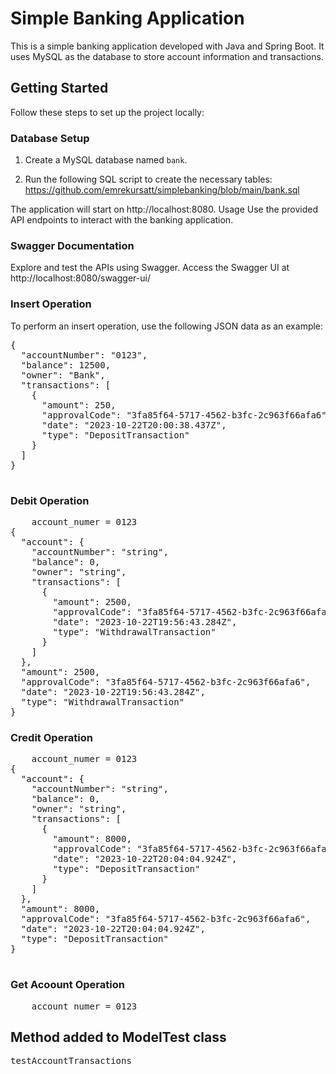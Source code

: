 # Simple Banking Application

This is a simple banking application developed with Java and Spring Boot. It uses MySQL as the database to store account information and transactions.

## Getting Started

Follow these steps to set up the project locally:

### Database Setup

1. Create a MySQL database named `bank`.

2. Run the following SQL script to create the necessary tables:
https://github.com/emrekursatt/simplebanking/blob/main/bank.sql

The application will start on http://localhost:8080.
Usage
Use the provided API endpoints to interact with the banking application.
### Swagger Documentation
Explore and test the APIs using Swagger. Access the Swagger UI at http://localhost:8080/swagger-ui/

### Insert Operation
To perform an insert operation, use the following JSON data as an example:

<pre>
{
  "accountNumber": "0123",
  "balance": 12500,
  "owner": "Bank",
  "transactions": [
    {
      "amount": 250,
      "approvalCode": "3fa85f64-5717-4562-b3fc-2c963f66afa6",
      "date": "2023-10-22T20:00:38.437Z",
      "type": "DepositTransaction"
    }
  ]
}

</pre>

### Debit Operation
<pre>
    account_numer = 0123
{
  "account": {
    "accountNumber": "string",
    "balance": 0,
    "owner": "string",
    "transactions": [
      {
        "amount": 2500,
        "approvalCode": "3fa85f64-5717-4562-b3fc-2c963f66afa6",
        "date": "2023-10-22T19:56:43.284Z",
        "type": "WithdrawalTransaction"
      }
    ]
  },
  "amount": 2500,
  "approvalCode": "3fa85f64-5717-4562-b3fc-2c963f66afa6",
  "date": "2023-10-22T19:56:43.284Z",
  "type": "WithdrawalTransaction"
}
</pre>
    
### Credit Operation
        
<pre>
    account_numer = 0123
{
  "account": {
    "accountNumber": "string",
    "balance": 0,
    "owner": "string",
    "transactions": [
      {
        "amount": 8000,
        "approvalCode": "3fa85f64-5717-4562-b3fc-2c963f66afa6",
        "date": "2023-10-22T20:04:04.924Z",
        "type": "DepositTransaction"
      }
    ]
  },
  "amount": 8000,
  "approvalCode": "3fa85f64-5717-4562-b3fc-2c963f66afa6",
  "date": "2023-10-22T20:04:04.924Z",
  "type": "DepositTransaction"
}
    </pre>

### Get Acoount Operation
        
<pre>
    account_numer = 0123
</pre>

## Method added to ModelTest class
<pre>testAccountTransactions</pre> 
    
